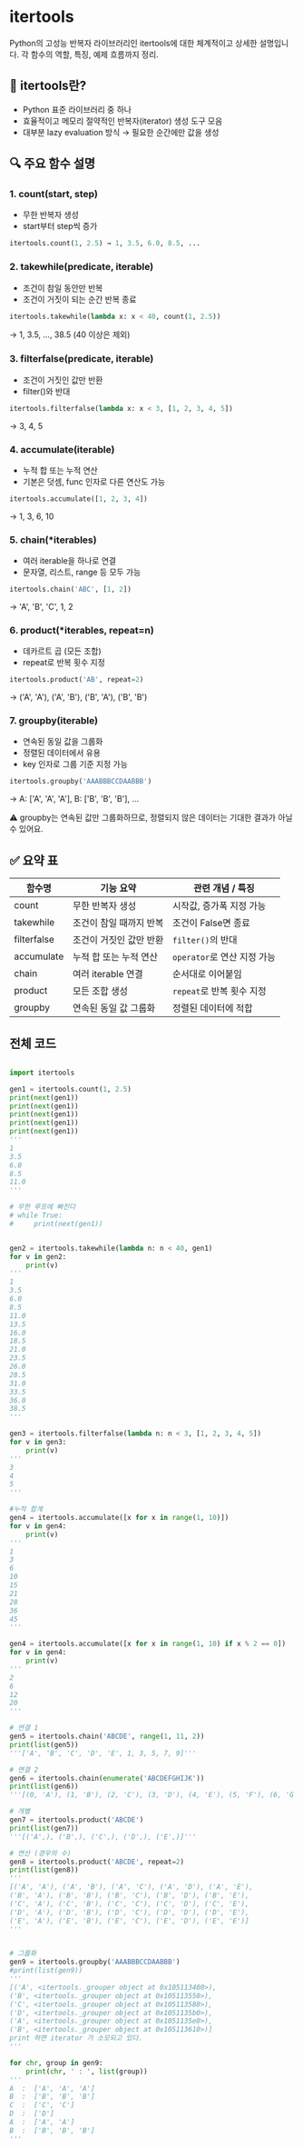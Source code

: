 # itertools

Python의 고성능 반복자 라이브러리인 itertools에 대한 체계적이고 상세한 설명입니다.
각 함수의 역할, 특징, 예제 흐름까지 정리.

## 🧠 itertools란?
- Python 표준 라이브러리 중 하나
- 효율적이고 메모리 절약적인 반복자(iterator) 생성 도구 모음
- 대부분 lazy evaluation 방식 → 필요한 순간에만 값을 생성

## 🔍 주요 함수 설명
### 1. count(start, step)
- 무한 반복자 생성
- start부터 step씩 증가
```python
itertools.count(1, 2.5) → 1, 3.5, 6.0, 8.5, ...
```


### 2. takewhile(predicate, iterable)
- 조건이 참일 동안만 반복
- 조건이 거짓이 되는 순간 반복 종료
```python
itertools.takewhile(lambda x: x < 40, count(1, 2.5))
```
→ 1, 3.5, ..., 38.5 (40 이상은 제외)



### 3. filterfalse(predicate, iterable)
- 조건이 거짓인 값만 반환
- filter()와 반대
```python
itertools.filterfalse(lambda x: x < 3, [1, 2, 3, 4, 5])
```
→ 3, 4, 5



### 4. accumulate(iterable)
- 누적 합 또는 누적 연산
- 기본은 덧셈, func 인자로 다른 연산도 가능
```python
itertools.accumulate([1, 2, 3, 4])
```
→ 1, 3, 6, 10



### 5. chain(*iterables)
- 여러 iterable을 하나로 연결
- 문자열, 리스트, range 등 모두 가능
```python
itertools.chain('ABC', [1, 2])
```
→ 'A', 'B', 'C', 1, 2



### 6. product(*iterables, repeat=n)
- 데카르트 곱 (모든 조합)
- repeat로 반복 횟수 지정
```python
itertools.product('AB', repeat=2)
```
→ ('A', 'A'), ('A', 'B'), ('B', 'A'), ('B', 'B')



### 7. groupby(iterable)
- 연속된 동일 값을 그룹화
- 정렬된 데이터에서 유용
- key 인자로 그룹 기준 지정 가능
```python
itertools.groupby('AAABBBCCDAABBB')
```
→ A: ['A', 'A', 'A'], B: ['B', 'B', 'B'], ...

⚠️ groupby는 연속된 값만 그룹화하므로, 정렬되지 않은 데이터는 기대한 결과가 아닐 수 있어요.

## ✅ 요약 표
| 함수명        | 기능 요약                         | 관련 개념 / 특징        |
|---------------|------------------------------------|--------------------------|
| count         | 무한 반복자 생성                   | 시작값, 증가폭 지정 가능 |
| takewhile     | 조건이 참일 때까지 반복             | 조건이 False면 종료      |
| filterfalse   | 조건이 거짓인 값만 반환             | `filter()`의 반대         |
| accumulate    | 누적 합 또는 누적 연산              | `operator`로 연산 지정 가능 |
| chain         | 여러 iterable 연결                  | 순서대로 이어붙임         |
| product       | 모든 조합 생성                      | `repeat`로 반복 횟수 지정 |
| groupby       | 연속된 동일 값 그룹화               | 정렬된 데이터에 적합      |

## 전체 코드
```python

import itertools

gen1 = itertools.count(1, 2.5)
print(next(gen1))
print(next(gen1))
print(next(gen1))
print(next(gen1))
print(next(gen1))
'''
1
3.5
6.0
8.5
11.0
'''

# 무한 루프에 빠진다
# while True:
#     print(next(gen1))


gen2 = itertools.takewhile(lambda n: n < 40, gen1)
for v in gen2:
    print(v)
'''
1
3.5
6.0
8.5
11.0
13.5
16.0
18.5
21.0
23.5
26.0
28.5
31.0
33.5
36.0
38.5
'''

gen3 = itertools.filterfalse(lambda n: n < 3, [1, 2, 3, 4, 5])
for v in gen3:
    print(v)
'''
3
4
5
'''

#누적 합계
gen4 = itertools.accumulate([x for x in range(1, 10)])
for v in gen4:
    print(v)
'''
1
3
6
10
15
21
28
36
45
'''

gen4 = itertools.accumulate([x for x in range(1, 10) if x % 2 == 0])
for v in gen4:
    print(v)
'''
2
6
12
20
'''

# 연결 1
gen5 = itertools.chain('ABCDE', range(1, 11, 2))
print(list(gen5))
'''['A', 'B', 'C', 'D', 'E', 1, 3, 5, 7, 9]'''

# 연결 2
gen6 = itertools.chain(enumerate('ABCDEFGHIJK'))
print(list(gen6))
'''[(0, 'A'), (1, 'B'), (2, 'C'), (3, 'D'), (4, 'E'), (5, 'F'), (6, 'G'), (7, 'H'), (8, 'I'), (9, 'J'), (10, 'K')]'''

# 개별
gen7 = itertools.product('ABCDE')
print(list(gen7))
'''[('A',), ('B',), ('C',), ('D',), ('E',)]'''

# 연산 (경우의 수)
gen8 = itertools.product('ABCDE', repeat=2)
print(list(gen8))
'''
[('A', 'A'), ('A', 'B'), ('A', 'C'), ('A', 'D'), ('A', 'E'), 
('B', 'A'), ('B', 'B'), ('B', 'C'), ('B', 'D'), ('B', 'E'), 
('C', 'A'), ('C', 'B'), ('C', 'C'), ('C', 'D'), ('C', 'E'), 
('D', 'A'), ('D', 'B'), ('D', 'C'), ('D', 'D'), ('D', 'E'), 
('E', 'A'), ('E', 'B'), ('E', 'C'), ('E', 'D'), ('E', 'E')]
'''


# 그룹화
gen9 = itertools.groupby('AAABBBCCDAABBB')
#print(list(gen9))
'''
[('A', <itertools._grouper object at 0x105113400>), 
('B', <itertools._grouper object at 0x105113550>), 
('C', <itertools._grouper object at 0x105113580>), 
('D', <itertools._grouper object at 0x1051135b0>),
('A', <itertools._grouper object at 0x1051135e0>), 
('B', <itertools._grouper object at 0x105113610>)]
print 하면 iterator 가 소모되고 있다.
'''

for chr, group in gen9:
    print(chr, ' : ', list(group))
'''
A  :  ['A', 'A', 'A']
B  :  ['B', 'B', 'B']
C  :  ['C', 'C']
D  :  ['D']
A  :  ['A', 'A']
B  :  ['B', 'B', 'B']
'''
```
